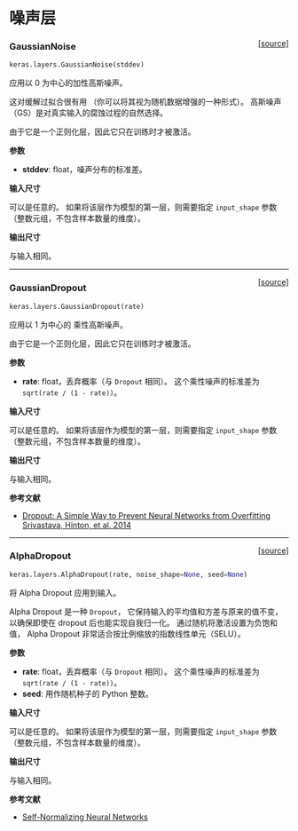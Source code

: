 # 噪声层

<span style="float:right;">[[source]](https://github.com/keras-team/keras/blob/master/keras/layers/noise.py#L14)</span>

### GaussianNoise

```python
keras.layers.GaussianNoise(stddev)
```

应用以 0 为中心的加性高斯噪声。

这对缓解过拟合很有用
（你可以将其视为随机数据增强的一种形式）。
高斯噪声（GS）是对真实输入的腐蚀过程的自然选择。

由于它是一个正则化层，因此它只在训练时才被激活。

**参数**

- **stddev**: float，噪声分布的标准差。

**输入尺寸**

可以是任意的。
如果将该层作为模型的第一层，则需要指定 `input_shape` 参数
（整数元组，不包含样本数量的维度）。

**输出尺寸**

与输入相同。

---

<span style="float:right;">[[source]](https://github.com/keras-team/keras/blob/master/keras/layers/noise.py#L58)</span>

### GaussianDropout

```python
keras.layers.GaussianDropout(rate)
```

应用以 1 为中心的 乘性高斯噪声。

由于它是一个正则化层，因此它只在训练时才被激活。

**参数**

- **rate**: float，丢弃概率（与 `Dropout` 相同）。
  这个乘性噪声的标准差为 `sqrt(rate / (1 - rate))`。

**输入尺寸**

可以是任意的。
如果将该层作为模型的第一层，则需要指定 `input_shape` 参数
（整数元组，不包含样本数量的维度）。

**输出尺寸**

与输入相同。

**参考文献**

- [Dropout: A Simple Way to Prevent Neural Networks from Overfitting Srivastava, Hinton, et al. 2014](http://www.cs.toronto.edu/~rsalakhu/papers/srivastava14a.pdf)

---

<span style="float:right;">[[source]](https://github.com/keras-team/keras/blob/master/keras/layers/noise.py#L106)</span>

### AlphaDropout

```python
keras.layers.AlphaDropout(rate, noise_shape=None, seed=None)
```

将 Alpha Dropout 应用到输入。

Alpha Dropout 是一种 `Dropout`，
它保持输入的平均值和方差与原来的值不变，
以确保即使在 dropout 后也能实现自我归一化。
通过随机将激活设置为负饱和值，
Alpha Dropout 非常适合按比例缩放的指数线性单元（SELU）。

**参数**

- **rate**: float，丢弃概率（与 `Dropout` 相同）。
  这个乘性噪声的标准差为 `sqrt(rate / (1 - rate))`。
- **seed**: 用作随机种子的 Python 整数。

**输入尺寸**

可以是任意的。
如果将该层作为模型的第一层，则需要指定 `input_shape` 参数
（整数元组，不包含样本数量的维度）。

**输出尺寸**

与输入相同。

**参考文献**

- [Self-Normalizing Neural Networks](https://arxiv.org/abs/1706.02515)
